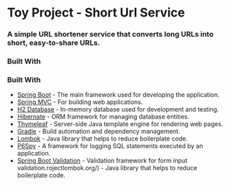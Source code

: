# Toy Project - Short Url Service
### A simple URL shortener service that converts long URLs into short, easy-to-share URLs.
### Built With

### Built With

- [Spring Boot](https://spring.io/projects/spring-boot) - The main framework used for developing the application.
- [Spring MVC](https://docs.spring.io/spring-framework/docs/current/reference/html/web.html) - For building web applications.
- [H2 Database](https://www.h2database.com/) - In-memory database used for development and testing.
- [Hibernate](https://hibernate.org/) - ORM framework for managing database entities.
- [Thymeleaf](https://www.thymeleaf.org/) - Server-side Java template engine for rendering web pages.
- [Gradle](https://gradle.org/) - Build automation and dependency management.
- [Lombok](https://projectlombok.org/) - Java library that helps to reduce boilerplate code.
- [P6Spy](https://p6spy.readthedocs.io/) - A framework for logging SQL statements executed by an application.
- [Spring Boot Validation](https://spring.io/guides/gs/validating-form-input/) - Validation framework for form input validation.rojectlombok.org/) - Java library that helps to reduce boilerplate code.
